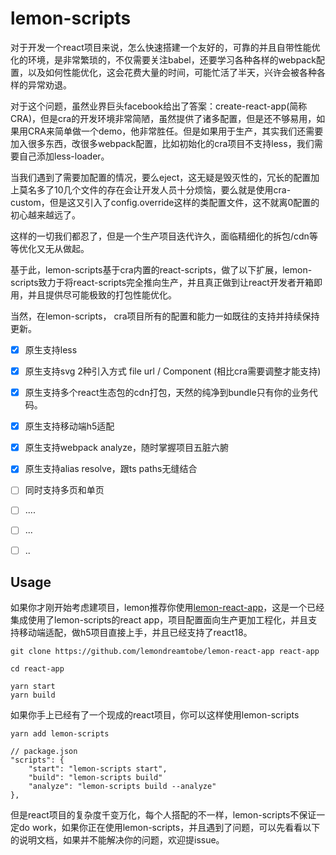 # lemon-scripts

对于开发一个react项目来说，怎么快速搭建一个友好的，可靠的并且自带性能优化的环境，是非常繁琐的，不仅需要关注babel，还要学习各种各样的webpack配置，以及如何性能优化，这会花费大量的时间，可能忙活了半天，兴许会被各种各样的异常劝退。

对于这个问题，虽然业界巨头facebook给出了答案：create-react-app(简称CRA)，但是cra的开发环境非常简陋，虽然提供了诸多配置，但是还不够易用，如果用CRA来简单做一个demo，他非常胜任。但是如果用于生产，其实我们还需要加入很多东西，改很多webpack配置，比如初始化的cra项目不支持less，我们需要自己添加less-loader。

当我们遇到了需要加配置的情况，要么eject，这无疑是毁灭性的，冗长的配置加上莫名多了10几个文件的存在会让开发人员十分烦恼，要么就是使用cra-custom，但是这又引入了config.override这样的类配置文件，这不就离0配置的初心越来越远了。

这样的一切我们都忍了，但是一个生产项目迭代许久，面临精细化的拆包/cdn等等优化又无从做起。

基于此，lemon-scripts基于cra内置的react-scripts，做了以下扩展，lemon-scripts致力于将react-scripts完全推向生产，并且真正做到让react开发者开箱即用，并且提供尽可能极致的打包性能优化。

当然，在lemon-scripts， cra项目所有的配置和能力一如既往的支持并持续保持更新。

- [x] 原生支持less
- [x] 原生支持svg 2种引入方式 file url / Component (相比cra需要调整才能支持)
- [x] 原生支持多个react生态包的cdn打包，天然的纯净到bundle只有你的业务代码。
- [x] 原生支持移动端h5适配
- [x] 原生支持webpack analyze，随时掌握项目五脏六腑
- [x] 原生支持alias resolve，跟ts paths无缝结合
- [ ] 同时支持多页和单页
- [ ] ....
- [ ] ...
- [ ] ..


## Usage
如果你才刚开始考虑建项目，lemon推荐你使用[lemon-react-app](https://github.com/lemondreamtobe/lemon-react-app)，这是一个已经集成使用了lemon-scripts的react app，项目配置面向生产更加工程化，并且支持移动端适配，做h5项目直接上手，并且已经支持了react18。

```
git clone https://github.com/lemondreamtobe/lemon-react-app react-app

cd react-app

yarn start
yarn build
```

如果你手上已经有了一个现成的react项目，你可以这样使用lemon-scripts
```
yarn add lemon-scripts
```

```
// package.json
"scripts": {
    "start": "lemon-scripts start",
    "build": "lemon-scripts build"
    "analyze": "lemon-scripts build --analyze"
},
```
但是react项目的复杂度千变万化，每个人搭配的不一样，lemon-scripts不保证一定do work，如果你正在使用lemon-scripts，并且遇到了问题，可以先看看以下的说明文档，如果并不能解决你的问题，欢迎提issue。